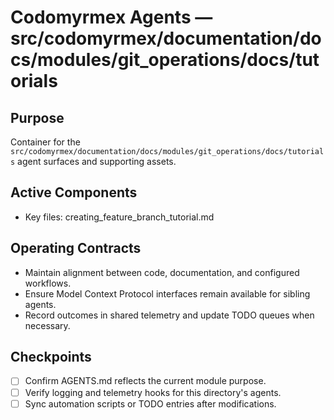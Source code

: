 # Codomyrmex Agents — src/codomyrmex/documentation/docs/modules/git_operations/docs/tutorials

## Purpose
Container for the `src/codomyrmex/documentation/docs/modules/git_operations/docs/tutorials` agent surfaces and supporting assets.

## Active Components
- Key files: creating_feature_branch_tutorial.md

## Operating Contracts
- Maintain alignment between code, documentation, and configured workflows.
- Ensure Model Context Protocol interfaces remain available for sibling agents.
- Record outcomes in shared telemetry and update TODO queues when necessary.

## Checkpoints
- [ ] Confirm AGENTS.md reflects the current module purpose.
- [ ] Verify logging and telemetry hooks for this directory's agents.
- [ ] Sync automation scripts or TODO entries after modifications.
